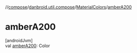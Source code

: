 //[compose](../../../index.md)/[danbroid.util.compose](../index.md)/[MaterialColors](index.md)/[amberA200](amber-a200.md)

# amberA200

[androidJvm]\
val [amberA200](amber-a200.md): Color
